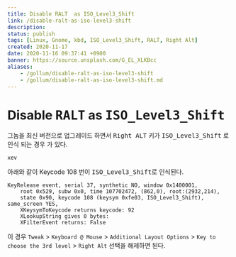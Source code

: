```yaml
---
title: Disable RALT  as ISO_Level3_Shift
link: /disable-ralt-as-iso-level3-shift
description: 
status: publish
tags: [Linux, Gnome, kbd, ISO_Level3_Shift, RALT, Right Alt]
created: 2020-11-17
date: 2020-11-16 09:37:41 +0900
banner: https://source.unsplash.com/G_EL_XLKBcc
aliases:
    - /gollum/disable-ralt-as-iso-level3-shift
    - /gollum/disable-ralt-as-iso-level3-shift.md
---
```


# Disable <kbd>RALT</kbd>  as <kbd>ISO_Level3_Shift</kbd>


그놈을 최신 버전으로 업그레이드 하면서 <kbd>Right ALT</kbd> 키가  <kbd>ISO_Level3_Shift</kbd> 로 인식 되는 경우 가 있다. 

```
xev
```
아래와 같이 Keycode 108 번이 <kbd>ISO_Level3_Shift</kbd>로 인식된다. 
```
KeyRelease event, serial 37, synthetic NO, window 0x1400001,
    root 0x529, subw 0x0, time 107702472, (862,0), root:(2932,214),
    state 0x90, keycode 108 (keysym 0xfe03, ISO_Level3_Shift), same_screen YES,
    XKeysymToKeycode returns keycode: 92
    XLookupString gives 0 bytes: 
    XFilterEvent returns: False

```

이 경우  `Tweak` > `Keyboard @ Mouse` > `Additional Layout Options` > `Key to choose the 3rd level` > `Right Alt` 선택을 해제하면 된다.
<!--stackedit_data:
eyJoaXN0b3J5IjpbMjEwOTIwMzUzMCwtMTIzOTQxNTI5Ml19
-->
